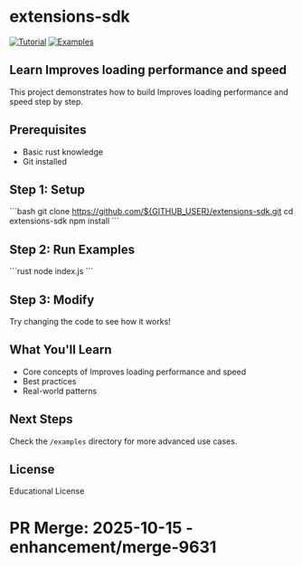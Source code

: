 # extensions-sdk

[![Tutorial](https://img.shields.io/badge/style-tutorial-orange.svg)]()
[![Examples](https://img.shields.io/badge/examples-included-blue.svg)]()

## Learn Improves loading performance and speed

This project demonstrates how to build Improves loading performance and speed step by step.

## Prerequisites

- Basic rust knowledge
- Git installed

## Step 1: Setup

\`\`\`bash
git clone https://github.com/${GITHUB_USER}/extensions-sdk.git
cd extensions-sdk
npm install
\`\`\`

## Step 2: Run Examples

\`\`\`rust
node index.js
\`\`\`

## Step 3: Modify

Try changing the code to see how it works!

## What You'll Learn

- Core concepts of Improves loading performance and speed
- Best practices
- Real-world patterns

## Next Steps

Check the `/examples` directory for more advanced use cases.

## License

Educational License

# PR Merge: 2025-10-15 - enhancement/merge-9631
